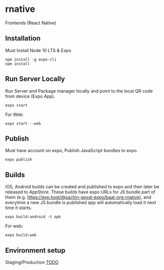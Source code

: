 # rnative
Frontends (React Native)

## Installation
Must Install Node 10 LTS & Expo

```
npm install -g expo-cli
npm install
```

## Run Server Locally
Run Server and Package manager locally and point to the local QR code from device (Expo App).

```
expo start
```

For Web:
```
expo start --web
```

## Publish
Must have account on expo, Publish JavaScript bundles to expo.

```
expo publish
```

## Builds
iOS, Android builds can be created and published to expo and then later be released to AppStore.
These builds have expo URLs for JS bundle part of them (e.g. https://exp.host/@sachin-goyal-expo/baat-org-rnative), and everytime a new JS bundle is published app will automatically load it next time it starts.

```
expo build:android -t apk
```

For web:
```
expo build:web
```

## Environment setup
Staging/Production [TODO](https://alxmrtnz.com/thoughts/2019/03/12/environment-variables-and-workflow-in-expo.html)
